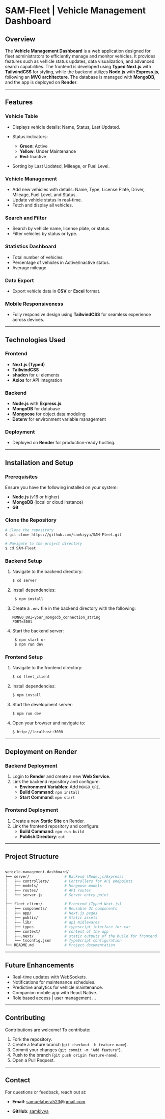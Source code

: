# SAM-Fleet | Vehicle Management Dashboard

## Overview

The **Vehicle Management Dashboard** is a web application designed for fleet administrators to efficiently manage and monitor vehicles. It provides features such as vehicle status updates, data visualization, and advanced search capabilities. The frontend is developed using **Typed Next.js** with **TailwindCSS** for styling, while the backend utilizes **Node.js** with **Express.js**, following an **MVC architecture**. The database is managed with **MongoDB**, and the app is deployed on **Render**.

---

## Features

### Vehicle Table

- Displays vehicle details: Name, Status, Last Updated.
- Status indicators:

  - **Green**: Active
  - **Yellow**: Under Maintenance
  - **Red**: Inactive

- Sorting by Last Updated, Mileage, or Fuel Level.

### Vehicle Management

- Add new vehicles with details: Name, Type, License Plate, Driver, Mileage, Fuel Level, and Status.
- Update vehicle status in real-time.
- Fetch and display all vehicles.

### Search and Filter

- Search by vehicle name, license plate, or status.
- Filter vehicles by status or type.

### Statistics Dashboard

- Total number of vehicles.
- Percentage of vehicles in Active/Inactive status.
- Average mileage.

### Data Export

- Export vehicle data in **CSV** or **Excel** format.

### Mobile Responsiveness

- Fully responsive design using **TailwindCSS** for seamless experience across devices.

---

## Technologies Used

### Frontend

- **Next.js (Typed)**
- **TailwindCSS**
- **shadcn** for ui elements
- **Axios** for API integration

### Backend

- **Node.js** with **Express.js**
- **MongoDB** for database
- **Mongoose** for object data modeling
- **Dotenv** for environment variable management

### Deployment

- Deployed on **Render** for production-ready hosting.

---

## Installation and Setup

### Prerequisites

Ensure you have the following installed on your system:

- **Node.js** (v16 or higher)
- **MongoDB** (local or cloud instance)
- **Git**

### Clone the Repository

```bash
# Clone the repository
$ git clone https://github.com/samkiyya/SAM-Fleet.git

# Navigate to the project directory
$ cd SAM-Fleet
```

### Backend Setup

1. Navigate to the backend directory:

   ```bash
   $ cd server
   ```

2. Install dependencies:

   ```bash
    $ npm install
   ```

3. Create a `.env` file in the backend directory with the following:

   ```env
   MONGO_URI=your_mongodb_connection_string
   PORT=3001
   ```

4. Start the backend server:

   ```bash
    $ npm start or
    $ npm run dev
   ```

### Frontend Setup

1. Navigate to the frontend directory:

   ```bash
   $ cd fleet_client
   ```

2. Install dependencies:

   ```bash
   $ npm install
   ```

3. Start the development server:

   ```bash
   $ npm run dev
   ```

4. Open your browser and navigate to:

   ```bash
   $ http://localhost:3000
   ```

---

## Deployment on Render

### Backend Deployment

1. Login to **Render** and create a new **Web Service**.
2. Link the backend repository and configure:
   - **Environment Variables**: Add `MONGO_URI`.
   - **Build Command**: `npm install`
   - **Start Command**: `npm start`

### Frontend Deployment

1. Create a new **Static Site** on Render.
2. Link the frontend repository and configure:
   - **Build Command**: `npm run build`
   - **Publish Directory**: `out`

---

## Project Structure

```bash

vehicle-management-dashboard/
├── server/                # Backend (Node.js/Express)
│   ├── controllers/       # Controllers for API endpoints
│   ├── models/            # Mongoose models
│   ├── routes/            # API routes
│   └── server.js          # Server entry point
│
├── fleet_client/          # Frontend (Typed Next.js)
│   ├── components/        # Reusable UI components
│   ├── app/               # Next.js pages
│   ├── public/            # Static assets
│   ├── lib/               # api midlewares
│   ├── types              # typescript interface for car
│   ├── context/           # context of the app
│   ├──.next/              # static outputs of the build for frontend
│   └── tsconfig.json      # TypeScript configuration
└── README.md              # Project documentation
```

---

## Future Enhancements

- Real-time updates with WebSockets.
- Notifications for maintenance schedules.
- Predictive analytics for vehicle maintenance.
- Companion mobile app with React Native.
- Role based access | user management ...

---

## Contributing

Contributions are welcome! To contribute:

1. Fork the repository.
2. Create a feature branch (`git checkout -b feature-name`).
3. Commit your changes (`git commit -m "Add feature"`).
4. Push to the branch (`git push origin feature-name`).
5. Open a Pull Request.

---

## Contact

For questions or feedback, reach out at:

- **Email**: [samuelabera523@gmail.com](mailto:samuelabera523@gmail.com)

- **GitHub**: [samkiyya](https://github.com/samkiyya)
